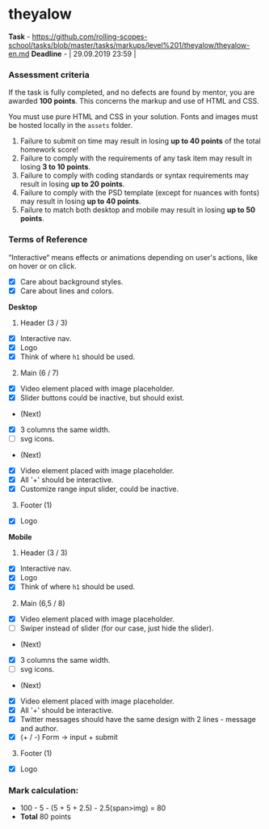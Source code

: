 # theyalow

**Task** - https://github.com/rolling-scopes-school/tasks/blob/master/tasks/markups/level%201/theyalow/theyalow-en.md
**Deadline** - | 29.09.2019 23:59 |

### Assessment criteria

If the task is fully completed, and no defects are found by mentor, you are awarded **100 points**. This concerns the markup and use of HTML and CSS.

You must use pure HTML and CSS in your solution. Fonts and images must be hosted locally in the `assets` folder.

1. Failure to submit on time may result in losing **up to 40 points** of the total homework score!
2. Failure to comply with the requirements of any task item may result in losing **3 to 10 points**.
3. Failure to comply with coding standards or syntax requirements may result in losing **up to 20 points**.
4. Failure to comply with the PSD template (except for nuances with fonts) may result in losing **up to 40 points**.
5. Failure to match both desktop and mobile may result in losing **up to 50 points**.

### Terms of Reference

“Interactive“ means effects or animations depending on user's actions, like on hover or on click.
- [x] Care about background styles.
- [x] Care about lines and colors.

**Desktop**

1. Header (3 / 3)
- [x] Interactive nav.
- [x] Logo
- [x] Think of where `h1` should be used.

2. Main (6 / 7)
- [x] Video element placed with image placeholder.
- [x] Slider buttons could be inactive, but should exist.
- (Next)
- [x] 3 columns the same width.
- [ ] svg icons.
- (Next)
- [x] Video element placed with image placeholder.
- [x] All '+' should be interactive.
- [x] Customize range input slider, could be inactive.

3. Footer (1)
- [x] Logo

**Mobile**

1. Header  (3 / 3)
- [x] Interactive nav.
- [x] Logo
- [x] Think of where `h1` should be used.

2. Main (6,5 / 8)
- [x] Video element placed with image placeholder.
- [ ] Swiper instead of slider (for our case, just hide the slider).
- (Next)
- [x] 3 columns the same width.
- [ ] svg icons.
- (Next)
- [x] Video element placed with image placeholder.
- [x] All '+' should be interactive.
- [x] Twitter messages should have the same design with 2 lines - message and author. 
- [x] (+ / -) Form -> input + submit

3. Footer (1)
- [x] Logo

### Mark calculation: 
- 100 - 5 - (5 + 5 + 2.5) - 2.5(span>img) = 80
- **Total** 80 points
